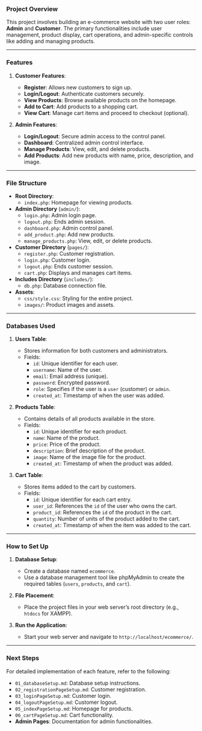 
### **Project Overview**
This project involves building an e-commerce website with two user roles: **Admin** and **Customer**. The primary functionalities include user management, product display, cart operations, and admin-specific controls like adding and managing products.

---

### **Features**
1. **Customer Features**:
   - **Register**: Allows new customers to sign up.
   - **Login/Logout**: Authenticate customers securely.
   - **View Products**: Browse available products on the homepage.
   - **Add to Cart**: Add products to a shopping cart.
   - **View Cart**: Manage cart items and proceed to checkout (optional).

2. **Admin Features**:
   - **Login/Logout**: Secure admin access to the control panel.
   - **Dashboard**: Centralized admin control interface.
   - **Manage Products**: View, edit, and delete products.
   - **Add Products**: Add new products with name, price, description, and image.

---

### **File Structure**
- **Root Directory**:
  - `index.php`: Homepage for viewing products.
- **Admin Directory** (`admin/`):
  - `login.php`: Admin login page.
  - `logout.php`: Ends admin session.
  - `dashboard.php`: Admin control panel.
  - `add_product.php`: Add new products.
  - `manage_products.php`: View, edit, or delete products.
- **Customer Directory** (`pages/`):
  - `register.php`: Customer registration.
  - `login.php`: Customer login.
  - `logout.php`: Ends customer session.
  - `cart.php`: Displays and manages cart items.
- **Includes Directory** (`includes/`):
  - `db.php`: Database connection file.
- **Assets**:
  - `css/style.css`: Styling for the entire project.
  - `images/`: Product images and assets.

---

### **Databases Used**

1. **Users Table**:
   - Stores information for both customers and administrators.
   - Fields:
     - `id`: Unique identifier for each user.
     - `username`: Name of the user.
     - `email`: Email address (unique).
     - `password`: Encrypted password.
     - `role`: Specifies if the user is a `user` (customer) or `admin`.
     - `created_at`: Timestamp of when the user was added.

2. **Products Table**:
   - Contains details of all products available in the store.
   - Fields:
     - `id`: Unique identifier for each product.
     - `name`: Name of the product.
     - `price`: Price of the product.
     - `description`: Brief description of the product.
     - `image`: Name of the image file for the product.
     - `created_at`: Timestamp of when the product was added.

3. **Cart Table**:
   - Stores items added to the cart by customers.
   - Fields:
     - `id`: Unique identifier for each cart entry.
     - `user_id`: References the `id` of the user who owns the cart.
     - `product_id`: References the `id` of the product in the cart.
     - `quantity`: Number of units of the product added to the cart.
     - `created_at`: Timestamp of when the item was added to the cart.

---

### **How to Set Up**
1. **Database Setup**:
   - Create a database named `ecommerce`.
   - Use a database management tool like phpMyAdmin to create the required tables (`users`, `products`, and `cart`).

2. **File Placement**:
   - Place the project files in your web server’s root directory (e.g., `htdocs` for XAMPP).

3. **Run the Application**:
   - Start your web server and navigate to `http://localhost/ecommerce/`.

---

### **Next Steps**
For detailed implementation of each feature, refer to the following:
- `01_databaseSetup.md`: Database setup instructions.
- `02_registrationPageSetup.md`: Customer registration.
- `03_loginPageSetup.md`: Customer login.
- `04_logoutPageSetup.md`: Customer logout.
- `05_indexPageSetup.md`: Homepage for products.
- `06_cartPageSetup.md`: Cart functionality.
- **Admin Pages**: Documentation for admin functionalities.
